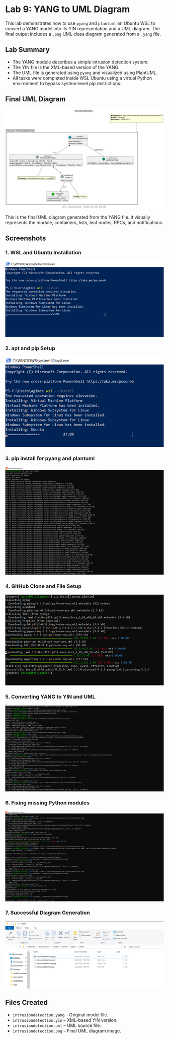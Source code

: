 # Lab 9: YANG to UML Diagram

This lab demonstrates how to use `pyang` and `plantuml` on Ubuntu WSL to convert a YANG model into its YIN representation and a UML diagram. The final output includes a `.png` UML class diagram generated from a `.yang` file.

## Lab Summary

- The YANG module describes a simple intrusion detection system.
- The YIN file is the XML-based version of the YANG.
- The UML file is generated using `pyang` and visualized using PlantUML.
- All tasks were completed inside WSL Ubuntu using a virtual Python environment to bypass system-level pip restrictions.

## Final UML Diagram

![uml](https://github.com/acana68/Engineering-Design-VI/blob/main/lab9/intrusiondetection.png?raw=true)

This is the final UML diagram generated from the YANG file. It visually represents the module, containers, lists, leaf nodes, RPCs, and notifications.

## Screenshots

### 1. WSL and Ubuntu Installation
![wslinstall](https://github.com/acana68/Engineering-Design-VI/blob/main/lab9/lab9%231.png?raw=true)

### 2. apt and pip Setup
![aptpip](https://github.com/acana68/Engineering-Design-VI/blob/main/lab9/Lab9%232.png?raw=true)

### 3. pip install for pyang and plantuml
![pipinstall](https://github.com/acana68/Engineering-Design-VI/blob/main/lab9/lab9%233.png?raw=true)

### 4. GitHub Clone and File Setup
![clone](https://github.com/acana68/Engineering-Design-VI/blob/main/lab9/lab9%234.png?raw=true)

### 5. Converting YANG to YIN and UML
![pyang](https://github.com/acana68/Engineering-Design-VI/blob/main/lab9/lab9%235.png?raw=true)

### 6. Fixing missing Python modules
![fixdeps](https://github.com/acana68/Engineering-Design-VI/blob/main/lab9/lab9%236.png?raw=true)

### 7. Successful Diagram Generation
![success](https://github.com/acana68/Engineering-Design-VI/blob/main/lab9/lab9%237.png?raw=true)

## Files Created

- `intrusiondetection.yang` – Original model file.
- `intrusiondetection.yin` – XML-based YIN version.
- `intrusiondetection.uml` – UML source file.
- `intrusiondetection.png` – Final UML diagram image.

